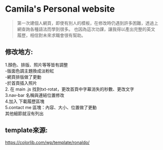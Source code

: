 # Camila's Personal website
 


>第一次建個人網頁，即使有別人的模板，在修改時仍遇到許多困難，透過上網查詢各種語法而學到很多。
也因為這次功課，讓我得以產出完整的英文履歷，相信對未來求職會很有幫助。
## 修改地方:
1.顏色、排版、照片等等皆有調整<br/>
-版面色調主題換成淡粉紅 <br/>
-網頁排版做了更動<br/>
-於首頁插入照片<br/>
2. 在 main .js 找到txt-rotat，更改首頁中字幕消失的秒數、更改文字<br/>
3.nav-bar 名稱與連結位置修改<br/>
4.加入 下載履歷區塊<br/>
5.contact me 區塊：內容、大小、位置做了更動<br/>
其他細節就沒有列出<br/>

## template來源:
https://colorlib.com/wp/template/ronaldo/
